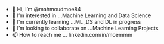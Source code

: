 - 👋 Hi, I’m @mahmoudmoe84
- 👀 I’m interested in ...Machine Learning and Data Science
- 🌱 I’m currently learning ...ML ,DS and DL in progress
- 💞️ I’m looking to collaborate on ...Machine Learning Projects
- 📫 How to reach me ... linkedin.com/in/moemmm

<!---
mahmoudmoe84/mahmoudmoe84 is a ✨ special ✨ repository because its `README.md` (this file) appears on your GitHub profile.
You can click the Preview link to take a look at your changes.
--->
